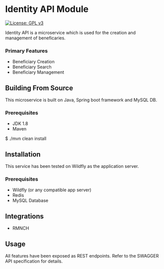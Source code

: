 # Identity API Module 
[![License: GPL v3](https://img.shields.io/badge/License-GPLv3-blue.svg)](https://www.gnu.org/licenses/gpl-3.0) 

Identity API is a microservice which is used for the creation and management of beneficaries.

### Primary Features
* Beneficiary Creation
* Beneficiary Search
* Beneficiary Management


## Building From Source
This microservice is built on Java, Spring boot framework and MySQL DB.

### Prerequisites 
* JDK 1.8
* Maven 

$ ./mvn clean install

## Installation
This service has been tested on Wildfly as the application server.

### Prerequisites 
* Wildfly (or any compatible app server)
* Redis
* MySQL Database

## Integrations
* RMNCH

## Usage
All features have been exposed as REST endpoints. Refer to the SWAGGER API specification for details.

